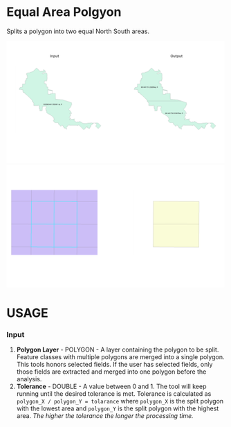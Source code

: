 # Equal Area Polgyon
Splits a polygon into two equal North South areas.

![result](https://github.com/mebuie/mebuie.github.io/blob/master/img/github/EqualAreaPolygon.png)
![result](https://github.com/mebuie/mebuie.github.io/blob/master/img/github/EqualAreaPolygon2.png)

# USAGE

### Input
1. **Polygon Layer** - POLYGON - A layer containing the polygon to be split. Feature classes with
multiple polygons are merged into a single polygon. This tools honors selected fields. If the user
has selected fields, only those fields are extracted and merged into one polygon before the analysis. 
2. **Tolerance** - DOUBLE - A value between 0 and 1. The tool will keep running until the desired
tolerance is met. Tolerance is calculated as ```polygon_X / polygon_Y = tolarance``` where `polygon_X`
is the split polygon with the lowest area and `polygon_Y` is the split polygon with the highest
area. _The higher the tolerance the longer the processing time._




   

